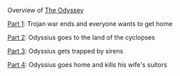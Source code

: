 Overview of [The Odyssey](odyssey)

[Part 1](odyssey-part1): Trojan war ends and everyone wants to get home

[Part 2](odyssey-part2): Odyssius goes to the land of the cyclopses

[Part 3](odyssey-part3): Odyssius gets trapped by sirens

[Part 4](odyssey-part4): Odyssius goes home and kills his wife's suitors


